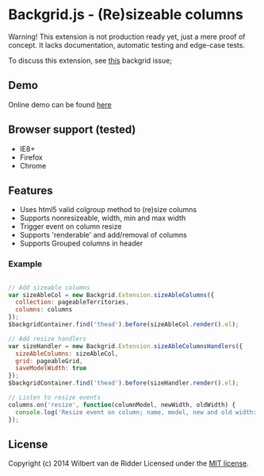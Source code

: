 # Backgrid.js - (Re)sizeable columns
Warning! This extension is not production ready yet, just a mere proof of concept. It lacks documentation, automatic testing and edge-case tests.

To discuss this extension, see [this](https://github.com/wyuenho/backgrid/issues/6) backgrid issue;

## Demo
Online demo can be found [here](http://techwuppet.com/backgrid_poc_demo/)

## Browser support (tested)
- IE8+
- Firefox
- Chrome

## Features
- Uses html5 valid colgroup method to (re)size columns
- Supports nonresizeable, width, min and max width
- Trigger event on column resize
- Supports 'renderable' and add/removal of columns
- Supports Grouped columns in header

### Example

```javascript

// Add sizeable columns
var sizeAbleCol = new Backgrid.Extension.sizeAbleColumns({
  collection: pageableTerritories,
  columns: columns
});
$backgridContainer.find('thead').before(sizeAbleCol.render().el);

// Add resize handlers
var sizeHandler = new Backgrid.Extension.sizeAbleColumnsHandlers({
  sizeAbleColumns: sizeAbleCol,
  grid: pageableGrid,
  saveModelWidth: true
});
$backgridContainer.find('thead').before(sizeHandler.render().el);

// Listen to resize events
columns.on('resize', function(columnModel, newWidth, oldWidth) {
  console.log('Resize event on column; name, model, new and old width: ', columnModel.get("name"), columnModel, newWidth, oldWidth);
});
```

## License
Copyright (c) 2014 Wilbert van de Ridder
Licensed under the [MIT license](LICENSE-MIT "MIT License").
